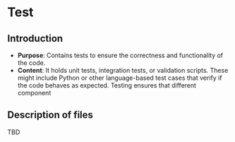 # Test

## Introduction
*	**Purpose**: Contains tests to ensure the correctness and functionality of the code.
*	**Content**: It holds unit tests, integration tests, or validation scripts. These might include Python or other language-based test cases that verify if the code behaves as expected. Testing ensures that different component

## Description of files
TBD
